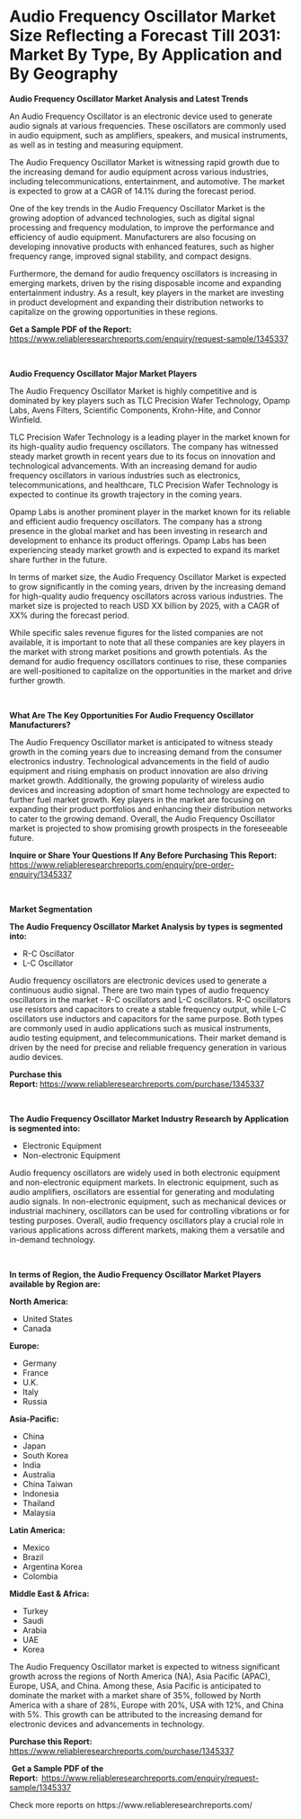 <p><h1>Audio Frequency Oscillator Market Size Reflecting a Forecast Till 2031: Market By Type, By Application and By Geography</h1></p><p><strong>Audio Frequency Oscillator Market Analysis and Latest Trends</strong></p>
<p><p>An Audio Frequency Oscillator is an electronic device used to generate audio signals at various frequencies. These oscillators are commonly used in audio equipment, such as amplifiers, speakers, and musical instruments, as well as in testing and measuring equipment.</p><p>The Audio Frequency Oscillator Market is witnessing rapid growth due to the increasing demand for audio equipment across various industries, including telecommunications, entertainment, and automotive. The market is expected to grow at a CAGR of 14.1% during the forecast period.</p><p>One of the key trends in the Audio Frequency Oscillator Market is the growing adoption of advanced technologies, such as digital signal processing and frequency modulation, to improve the performance and efficiency of audio equipment. Manufacturers are also focusing on developing innovative products with enhanced features, such as higher frequency range, improved signal stability, and compact designs.</p><p>Furthermore, the demand for audio frequency oscillators is increasing in emerging markets, driven by the rising disposable income and expanding entertainment industry. As a result, key players in the market are investing in product development and expanding their distribution networks to capitalize on the growing opportunities in these regions.</p></p>
<p><strong>Get a Sample PDF of the Report:&nbsp;</strong> <a href="https://www.reliableresearchreports.com/enquiry/request-sample/1345337">https://www.reliableresearchreports.com/enquiry/request-sample/1345337</a></p>
<p>&nbsp;</p>
<p><strong>Audio Frequency Oscillator Major Market Players</strong></p>
<p><p>The Audio Frequency Oscillator Market is highly competitive and is dominated by key players such as TLC Precision Wafer Technology, Opamp Labs, Avens Filters, Scientific Components, Krohn-Hite, and Connor Winfield.</p><p>TLC Precision Wafer Technology is a leading player in the market known for its high-quality audio frequency oscillators. The company has witnessed steady market growth in recent years due to its focus on innovation and technological advancements. With an increasing demand for audio frequency oscillators in various industries such as electronics, telecommunications, and healthcare, TLC Precision Wafer Technology is expected to continue its growth trajectory in the coming years.</p><p>Opamp Labs is another prominent player in the market known for its reliable and efficient audio frequency oscillators. The company has a strong presence in the global market and has been investing in research and development to enhance its product offerings. Opamp Labs has been experiencing steady market growth and is expected to expand its market share further in the future.</p><p>In terms of market size, the Audio Frequency Oscillator Market is expected to grow significantly in the coming years, driven by the increasing demand for high-quality audio frequency oscillators across various industries. The market size is projected to reach USD XX billion by 2025, with a CAGR of XX% during the forecast period.</p><p>While specific sales revenue figures for the listed companies are not available, it is important to note that all these companies are key players in the market with strong market positions and growth potentials. As the demand for audio frequency oscillators continues to rise, these companies are well-positioned to capitalize on the opportunities in the market and drive further growth.</p></p>
<p>&nbsp;</p>
<p><strong>What Are The Key Opportunities For Audio Frequency Oscillator Manufacturers?</strong></p>
<p><p>The Audio Frequency Oscillator market is anticipated to witness steady growth in the coming years due to increasing demand from the consumer electronics industry. Technological advancements in the field of audio equipment and rising emphasis on product innovation are also driving market growth. Additionally, the growing popularity of wireless audio devices and increasing adoption of smart home technology are expected to further fuel market growth. Key players in the market are focusing on expanding their product portfolios and enhancing their distribution networks to cater to the growing demand. Overall, the Audio Frequency Oscillator market is projected to show promising growth prospects in the foreseeable future.</p></p>
<p><strong>Inquire or Share Your Questions If Any Before Purchasing This Report:</strong> <a href="https://www.reliableresearchreports.com/enquiry/pre-order-enquiry/1345337">https://www.reliableresearchreports.com/enquiry/pre-order-enquiry/1345337</a></p>
<p>&nbsp;</p>
<p><strong>Market Segmentation</strong></p>
<p><strong>The Audio Frequency Oscillator Market Analysis by types is segmented into:</strong></p>
<p><ul><li>R-C Oscillator</li><li>L-C Oscillator</li></ul></p>
<p><p>Audio frequency oscillators are electronic devices used to generate a continuous audio signal. There are two main types of audio frequency oscillators in the market - R-C oscillators and L-C oscillators. R-C oscillators use resistors and capacitors to create a stable frequency output, while L-C oscillators use inductors and capacitors for the same purpose. Both types are commonly used in audio applications such as musical instruments, audio testing equipment, and telecommunications. Their market demand is driven by the need for precise and reliable frequency generation in various audio devices.</p></p>
<p><strong>Purchase this Report:&nbsp;</strong><a href="https://www.reliableresearchreports.com/purchase/1345337">https://www.reliableresearchreports.com/purchase/1345337</a></p>
<p>&nbsp;</p>
<p><strong>The Audio Frequency Oscillator Market Industry Research by Application is segmented into:</strong></p>
<p><ul><li>Electronic Equipment</li><li>Non-electronic Equipment</li></ul></p>
<p><p>Audio frequency oscillators are widely used in both electronic equipment and non-electronic equipment markets. In electronic equipment, such as audio amplifiers, oscillators are essential for generating and modulating audio signals. In non-electronic equipment, such as mechanical devices or industrial machinery, oscillators can be used for controlling vibrations or for testing purposes. Overall, audio frequency oscillators play a crucial role in various applications across different markets, making them a versatile and in-demand technology.</p></p>
<p>&nbsp;</p>
<p><strong>In terms of Region, the Audio Frequency Oscillator Market Players available by Region are:</strong></p>
<p>
    <p> <strong> North America: </strong>
        <ul>
            <li>United States</li>
            <li>Canada</li>
        </ul>
        </p> 
    <p> <strong> Europe: </strong>
        <ul>
            <li>Germany</li>
            <li>France</li>
            <li>U.K.</li>
            <li>Italy</li>
            <li>Russia</li>
        </ul>
        </p> 
    <p> <strong> Asia-Pacific: </strong>
        <ul>
            <li>China</li>
            <li>Japan</li>
            <li>South Korea</li>
            <li>India</li>
            <li>Australia</li>
            <li>China Taiwan</li>
            <li>Indonesia</li>
            <li>Thailand</li>
            <li>Malaysia</li>
        </ul>
        </p> 
    <p> <strong> Latin America: </strong>
        <ul>
            <li>Mexico</li>
            <li>Brazil</li>
            <li>Argentina Korea</li>
            <li>Colombia</li>
        </ul>
        </p> 
    <p> <strong> Middle East & Africa: </strong>
        <ul>
            <li>Turkey</li>
            <li>Saudi</li>
            <li>Arabia</li>
            <li>UAE</li>
            <li>Korea</li>
        </ul>
    </p>
    </p>
<p><p>The Audio Frequency Oscillator market is expected to witness significant growth across the regions of North America (NA), Asia Pacific (APAC), Europe, USA, and China. Among these, Asia Pacific is anticipated to dominate the market with a market share of 35%, followed by North America with a share of 28%, Europe with 20%, USA with 12%, and China with 5%. This growth can be attributed to the increasing demand for electronic devices and advancements in technology.</p></p>
<p><strong>Purchase this Report: </strong><a href="https://www.reliableresearchreports.com/purchase/1345337">https://www.reliableresearchreports.com/purchase/1345337</a></p>
<p>&nbsp;<strong>Get a Sample PDF of the Report:&nbsp;&nbsp;</strong><a href="https://www.reliableresearchreports.com/enquiry/request-sample/1345337">https://www.reliableresearchreports.com/enquiry/request-sample/1345337</a></p>
<p><strong></strong></p>
<p>Check more reports on https://www.reliableresearchreports.com/</p>